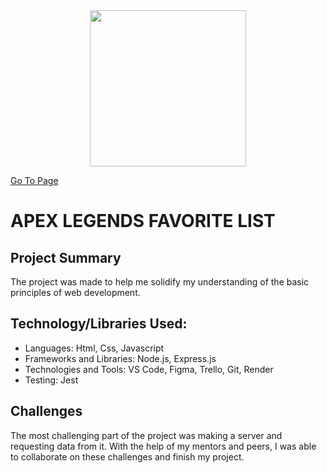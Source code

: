 <center>
<img src="https://logos-world.net/wp-content/uploads/2020/11/Apex-Legends-Emblem.png" width="250" align="center">
</center>

[Go To Page](https://apextierlist.onrender.com/)

# APEX LEGENDS FAVORITE LIST

## Project Summary

The project was made to help me solidify my understanding of the basic principles of web development.


## Technology/Libraries Used:
- Languages: Html, Css, Javascript
- Frameworks and Libraries: Node.js, Express.js
- Technologies and Tools: VS Code, Figma, Trello, Git, Render
- Testing: Jest

## Challenges

The most challenging part of the project was making a server and requesting data from it. With the help of my mentors and peers, I was able to collaborate on these challenges and finish my project.
